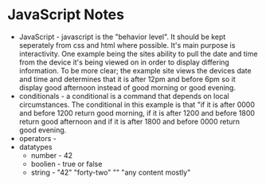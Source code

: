 # JavaScript Notes

- JavaScript - javascript is the "behavior level". It should be kept seperately from css and html where possible. It's main purpose is interactivity. One example being the sites ability to pull the date and time from the device it's being viewed on in order to display differing information. To be more clear; the example site views the devices date and time and determines that it is after 12pm and before 6pm so it display good afternoon instead of good morning or good evening.
- conditionals - a conditional is a command that depends on local circumstances. The conditional in this example is that "if it is after 0000 and before 1200 return good morning, if it is after 1200 and before 1800 return good afternoon and if it is after 1800 and before 0000 return good evening.
- operators - 
- datatypes
  - number - 42
  - boolien - true or false
  - string - "42" "forty-two" "" "any content mostly"
